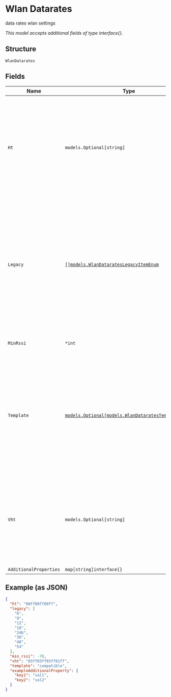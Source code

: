 
# Wlan Datarates

data rates wlan settings

*This model accepts additional fields of type interface{}.*

## Structure

`WlanDatarates`

## Fields

| Name | Type | Tags | Description |
|  --- | --- | --- | --- |
| `Ht` | `models.Optional[string]` | Optional | if `template`==`custom`. MCS bitmasks for 4 streams (16-bit for each stream, MCS0 is least significant bit), e.g. 00ff 00f0 001f limits HT rates to MCS 0-7 for 1 stream, MCS 4-7 for 2 stream (i.e. MCS 12-15), MCS 1-5 for 3 stream (i.e. MCS 16-20) |
| `Legacy` | [`[]models.WlanDataratesLegacyItemEnum`](../../doc/models/wlan-datarates-legacy-item-enum.md) | Optional | if `template`==`custom`. List of supported rates (IE=1) and extended supported rates (IE=50) for custom template, append ‘b’ at the end to indicate a rate being basic/mandatory. If `template`==`custom` is configured and legacy does not define at least one basic rate, it will use `no-legacy` default values |
| `MinRssi` | `*int` | Optional | Minimum RSSI for client to connect, 0 means not enforcing |
| `Template` | [`models.Optional[models.WlanDataratesTemplateEnum]`](../../doc/models/wlan-datarates-template-enum.md) | Optional | Data Rates template to apply. enum:<br><br>* `no-legacy`: no 11b<br>* `compatible`: all, like before, default setting that Broadcom/Atheros used<br>* `legacy-only`: disable 802.11n and 802.11ac<br>* `high-density`: no 11b, no low rates<br>* `custom`: user defined |
| `Vht` | `models.Optional[string]` | Optional | if `template`==`custom`. MCS bitmasks for 4 streams (16-bit for each stream, MCS0 is least significant bit), e.g. 03ff 01ff 00ff limits VHT rates to MCS 0-9 for 1 stream, MCS 0-8 for 2 streams, and MCS 0-7 for 3 streams. |
| `AdditionalProperties` | `map[string]interface{}` | Optional | - |

## Example (as JSON)

```json
{
  "ht": "00ff00ff00ff",
  "legacy": [
    "6",
    "9",
    "12",
    "18",
    "24b",
    "36",
    "48",
    "54"
  ],
  "min_rssi": -70,
  "vht": "03ff03ff03ff01ff",
  "template": "compatible",
  "exampleAdditionalProperty": {
    "key1": "val1",
    "key2": "val2"
  }
}
```

